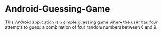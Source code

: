 # Android-Guessing-Game
This Android application is a simple guessing game where the user has four attempts to guess a combination of four random numbers between 0 and 9.
